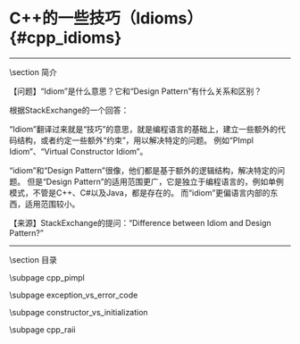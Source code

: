 C++的一些技巧（Idioms）{#cpp_idioms}
==============================

<hr>
\section 简介

【问题】“Idiom”是什么意思？它和“Design Pattern”有什么关系和区别？

根据StackExchange的一个回答：

“Idiom”翻译过来就是“技巧”的意思，就是编程语言的基础上，建立一些额外的代码结构，或者约定一些额外“约束”，用以解决特定的问题。
例如“PImpl Idiom”、“Virtual Constructor Idiom”。

“idiom”和“Design Pattern”很像，他们都是基于额外的逻辑结构，解决特定的问题。
但是“Design Pattern”的适用范围更广，它是独立于编程语言的，例如单例模式，不管是C++、C#以及Java，都是存在的。
而“idiom”更偏语言内部的东西，适用范围较小。

【来源】StackExchange的提问：“Difference between Idiom and Design Pattern?”

<hr>
\section 目录

\subpage cpp_pimpl

\subpage exception_vs_error_code

\subpage constructor_vs_initialization

\subpage cpp_raii




